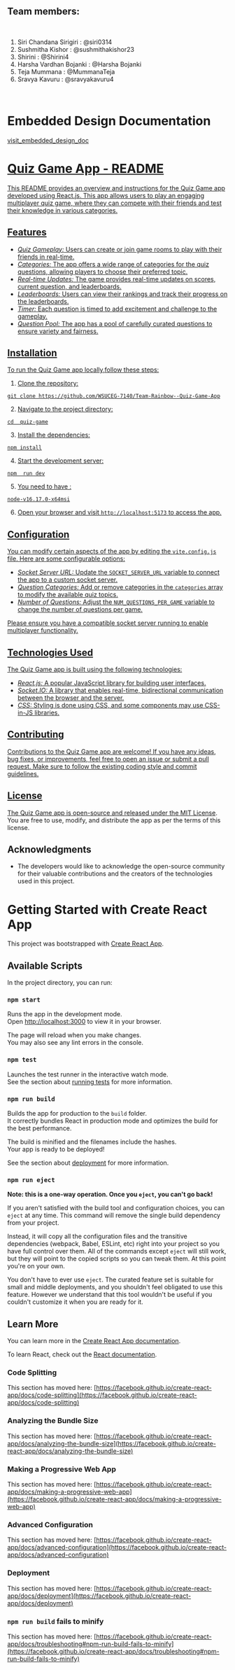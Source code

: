 ## Team members:
<br>

1) Siri Chandana Sirigiri : @siri0314 <br>
2) Sushmitha Kishor       : @sushmithakishor23 <br>
3) Shirini                : @Shirini4 <br>
4) Harsha Vardhan Bojanki : @Harsha Bojanki <br>
5) Teja Mummana           : @MummanaTeja <br>
6) Sravya Kavuru          : @sravyakavuru4 <br>

<br>

#  Embedded Design Documentation <br>

<a href="https://github.com/WSUCEG-7140/Team-Rainbow--Quiz-Game-App/blob/main/quiz-game/docs/index.html ">visit_embedded_design_doc 
<br>


#  Quiz Game App - README

This README provides an overview and instructions for the Quiz Game app developed using React.js. This app allows users to play an engaging multiplayer quiz game, where they can compete with their friends and test their knowledge in various categories.

## Features

- *Quiz Gameplay:* Users can create or join game rooms to play with their friends in real-time.
- *Categories:* The app offers a wide range of categories for the quiz questions, allowing players to choose their preferred topic.
- *Real-time Updates:* The game provides real-time updates on scores, current question, and leaderboards.
- *Leaderboards:* Users can view their rankings and track their progress on the leaderboards.
- *Timer:* Each question is timed to add excitement and challenge to the gameplay.
- *Question Pool:* The app has a pool of carefully curated questions to ensure variety and fairness.

## Installation

To run the Quiz Game app locally,follow these steps:

1. Clone the repository:

```shell
git clone https://github.com/WSUCEG-7140/Team-Rainbow--Quiz-Game-App
```

2. Navigate to the project directory:

```shell
cd  quiz-game
```

3. Install the dependencies:

```shell
npm install
```

4. Start the development server:

```shell
npm  run dev
```

5. You need to have :

 ```shell
 node-v16.17.0-x64msi
```
 
6. Open your browser and visit `http://localhost:5173` to access the app.

## Configuration

You can modify certain aspects of the app by editing the `vite.config.js` file. Here are some configurable options:

- *Socket Server URL:* Update the `SOCKET_SERVER_URL` variable to connect the app to a custom socket server.
- *Question Categories:* Add or remove categories in the `categories` array to modify the available quiz topics.
- *Number of Questions:* Adjust the `NUM_QUESTIONS_PER_GAME` variable to change the number of questions per game.

Please ensure you have a compatible socket server running to enable multiplayer functionality.

## Technologies Used

The Quiz Game app is built using the following technologies:

- *React.js:* A popular JavaScript library for building user interfaces.
- *Socket.IO:* A library that enables real-time, bidirectional communication between the browser and the server.
- *CSS:* Styling is done using CSS, and some components may use CSS-in-JS libraries.

## Contributing

Contributions to the  Quiz Game app are welcome! If you have any ideas, bug fixes, or improvements, feel free to open an issue or submit a pull request. Make sure to follow the existing coding style and commit guidelines.

## License

The  Quiz Game app is open-source and released under the [MIT License](LICENSE). You are free to use, modify, and distribute the app as per the terms of this license.

## Acknowledgments

- The developers would like to acknowledge the open-source community for their valuable contributions and the creators of the technologies used in this project.





# Getting Started with Create React App

This project was bootstrapped with [Create React App](https://github.com/facebook/create-react-app).

## Available Scripts

In the project directory, you can run:

### `npm start`

Runs the app in the development mode.\
Open [http://localhost:3000](http://localhost:3000) to view it in your browser.

The page will reload when you make changes.\
You may also see any lint errors in the console.

### `npm test`

Launches the test runner in the interactive watch mode.\
See the section about [running tests](https://facebook.github.io/create-react-app/docs/running-tests) for more information.

### `npm run build`

Builds the app for production to the `build` folder.\
It correctly bundles React in production mode and optimizes the build for the best performance.

The build is minified and the filenames include the hashes.\
Your app is ready to be deployed!

See the section about [deployment](https://facebook.github.io/create-react-app/docs/deployment) for more information.

### `npm run eject`

**Note: this is a one-way operation. Once you `eject`, you can't go back!**

If you aren't satisfied with the build tool and configuration choices, you can `eject` at any time. This command will remove the single build dependency from your project.

Instead, it will copy all the configuration files and the transitive dependencies (webpack, Babel, ESLint, etc) right into your project so you have full control over them. All of the commands except `eject` will still work, but they will point to the copied scripts so you can tweak them. At this point you're on your own.

You don't have to ever use `eject`. The curated feature set is suitable for small and middle deployments, and you shouldn't feel obligated to use this feature. However we understand that this tool wouldn't be useful if you couldn't customize it when you are ready for it.

## Learn More

You can learn more in the [Create React App documentation](https://facebook.github.io/create-react-app/docs/getting-started).

To learn React, check out the [React documentation](https://reactjs.org/).

### Code Splitting

This section has moved here: [https://facebook.github.io/create-react-app/docs/code-splitting](https://facebook.github.io/create-react-app/docs/code-splitting)

### Analyzing the Bundle Size

This section has moved here: [https://facebook.github.io/create-react-app/docs/analyzing-the-bundle-size](https://facebook.github.io/create-react-app/docs/analyzing-the-bundle-size)

### Making a Progressive Web App

This section has moved here: [https://facebook.github.io/create-react-app/docs/making-a-progressive-web-app](https://facebook.github.io/create-react-app/docs/making-a-progressive-web-app)

### Advanced Configuration

This section has moved here: [https://facebook.github.io/create-react-app/docs/advanced-configuration](https://facebook.github.io/create-react-app/docs/advanced-configuration)

### Deployment

This section has moved here: [https://facebook.github.io/create-react-app/docs/deployment](https://facebook.github.io/create-react-app/docs/deployment)

### `npm run build` fails to minify

This section has moved here: [https://facebook.github.io/create-react-app/docs/troubleshooting#npm-run-build-fails-to-minify](https://facebook.github.io/create-react-app/docs/troubleshooting#npm-run-build-fails-to-minify)
